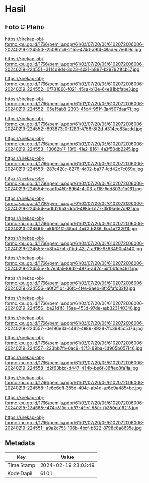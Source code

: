 # Hasil

## Foto C Plano

https://sirekap-obj-formc.kpu.go.id/1766/pemilu/pdpr/61/02/07/20/06/6102072006006-20240219-224550--2508b1c6-2155-474d-a9f4-48adec7e609c.jpg

https://sirekap-obj-formc.kpu.go.id/1766/pemilu/pdpr/61/02/07/20/06/6102072006006-20240219-224551--3114d9d4-3d23-4d21-b897-b297921fcb57.jpg

https://sirekap-obj-formc.kpu.go.id/1766/pemilu/pdpr/61/02/07/20/06/6102072006006-20240219-224552--0f781860-f021-45ca-b13e-64e81bbfabe3.jpg

https://sirekap-obj-formc.kpu.go.id/1766/pemilu/pdpr/61/02/07/20/06/6102072006006-20240219-224552--05e15ab8-2303-45c4-951f-3a4507daaf7f.jpg

https://sirekap-obj-formc.kpu.go.id/1766/pemilu/pdpr/61/02/07/20/06/6102072006006-20240219-224552--893873e0-1283-4758-8f2d-d314cc83aedd.jpg

https://sirekap-obj-formc.kpu.go.id/1766/pemilu/pdpr/61/02/07/20/06/6102072006006-20240219-224553--13062b17-18f0-41e2-8161-4a3f50db2245.jpg

https://sirekap-obj-formc.kpu.go.id/1766/pemilu/pdpr/61/02/07/20/06/6102072006006-20240219-224553--287c420c-8276-4d02-ba77-fcd42c7c069e.jpg

https://sirekap-obj-formc.kpu.go.id/1766/pemilu/pdpr/61/02/07/20/06/6102072006006-20240219-224554--ead1b450-6964-4b03-af18-9dd803c1b061.jpg

https://sirekap-obj-formc.kpu.go.id/1766/pemilu/pdpr/61/02/07/20/06/6102072006006-20240219-224554--adfd29b3-ddc1-4885-b177-3519a6e7d92f.jpg

https://sirekap-obj-formc.kpu.go.id/1766/pemilu/pdpr/61/02/07/20/06/6102072006006-20240219-224555--e55f01f2-88ed-4c52-b256-fba4a722ff11.jpg

https://sirekap-obj-formc.kpu.go.id/1766/pemilu/pdpr/61/02/07/20/06/6102072006006-20240219-224555--b3fb47bf-d1bd-42c7-a916-9863490c4540.jpg

https://sirekap-obj-formc.kpu.go.id/1766/pemilu/pdpr/61/02/07/20/06/6102072006006-20240219-224555--fc7eafa5-89d2-4825-a42c-5bf0b1ce49af.jpg

https://sirekap-obj-formc.kpu.go.id/1766/pemilu/pdpr/61/02/07/20/06/6102072006006-20240219-224556--a0f2f1b4-36fc-4fea-9aeb-8fb5fafc32f0.jpg

https://sirekap-obj-formc.kpu.go.id/1766/pemilu/pdpr/61/02/07/20/06/6102072006006-20240219-224556--ba21d1f8-15ae-453d-97de-aab323140348.jpg

https://sirekap-obj-formc.kpu.go.id/1766/pemilu/pdpr/61/02/07/20/06/6102072006006-20240219-224557--0e196e3d-c482-4689-8928-7fc3985c5076.jpg

https://sirekap-obj-formc.kpu.go.id/1766/pemilu/pdpr/61/02/07/20/06/6102072006006-20240219-224557--223bb7fb-0ac9-43f3-89ba-6d905b057146.jpg

https://sirekap-obj-formc.kpu.go.id/1766/pemilu/pdpr/61/02/07/20/06/6102072006006-20240219-224558--d2f63bbd-d447-434b-be6f-06ffec8fa1fa.jpg

https://sirekap-obj-formc.kpu.go.id/1766/pemilu/pdpr/61/02/07/20/06/6102072006006-20240219-224558--1e6c6cff-355d-404c-ab4d-ae6c9a4854bc.jpg

https://sirekap-obj-formc.kpu.go.id/1766/pemilu/pdpr/61/02/07/20/06/6102072006006-20240219-224558--474c313c-cb57-49ef-88fc-fb289da15213.jpg

https://sirekap-obj-formc.kpu.go.id/1766/pemilu/pdpr/61/02/07/20/06/6102072006006-20240219-224551--a9a2c753-106b-4bcf-b522-8798c8a8695e.jpg


## Metadata

| Key        | Value               |
| ---------- | ------------------- |
| Time Stamp | 2024-02-19 23:03:49 |
| Kode Dapil | 6101                |



